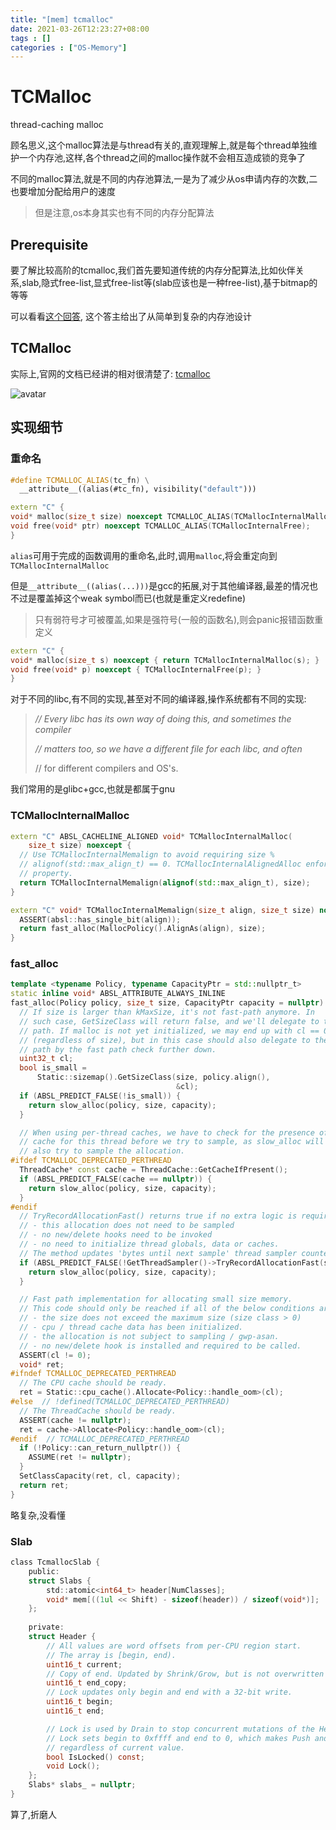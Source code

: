 ```yaml
---
title: "[mem] tcmalloc"
date: 2021-03-26T12:23:27+08:00
tags : []
categories : ["OS-Memory"]
---
```


# TCMalloc

thread-caching malloc

顾名思义,这个malloc算法是与thread有关的,直观理解上,就是每个thread单独维护一个内存池,这样,各个thread之间的malloc操作就不会相互造成锁的竞争了

不同的malloc算法,就是不同的内存池算法,一是为了减少从os申请内存的次数,二也要增加分配给用户的速度

> 但是注意,os本身其实也有不同的内存分配算法

## Prerequisite

要了解比较高阶的tcmalloc,我们首先要知道传统的内存分配算法,比如伙伴关系,slab,隐式free-list,显式free-list等(slab应该也是一种free-list),基于bitmap的等等

可以看看[这个回答](https://www.zhihu.com/question/25527491/answer/56571062), 这个答主给出了从简单到复杂的内存池设计

## TCMalloc

实际上,官网的文档已经讲的相对很清楚了: [tcmalloc](https://google.github.io/tcmalloc/design.html)

![avatar](https://google.github.io/tcmalloc/images/tcmalloc_internals.png)





## 实现细节

### 重命名

```cpp
#define TCMALLOC_ALIAS(tc_fn) \
  __attribute__((alias(#tc_fn), visibility("default")))

extern "C" {
void* malloc(size_t size) noexcept TCMALLOC_ALIAS(TCMallocInternalMalloc);
void free(void* ptr) noexcept TCMALLOC_ALIAS(TCMallocInternalFree);
}
```

`alias`可用于完成的函数调用的重命名,此时,调用`malloc`,将会重定向到`TCMallocInternalMalloc`

但是`__attribute__((alias(...)))`是gcc的拓展,对于其他编译器,最差的情况也不过是覆盖掉这个weak symbol而已(也就是重定义redefine)

> 只有弱符号才可被覆盖,如果是强符号(一般的函数名),则会panic报错函数重定义

```cpp
extern "C" {
void* malloc(size_t s) noexcept { return TCMallocInternalMalloc(s); }
void free(void* p) noexcept { TCMallocInternalFree(p); }
}
```

对于不同的libc,有不同的实现,甚至对不同的编译器,操作系统都有不同的实现:

> *// Every libc has its own way of doing this, and sometimes the compiler*
>
> *// matters too, so we have a different file for each libc, and often*
>
> // for different compilers and OS's.

我们常用的是glibc+gcc,也就是都属于gnu



### TCMallocInternalMalloc

```cpp
extern "C" ABSL_CACHELINE_ALIGNED void* TCMallocInternalMalloc(
    size_t size) noexcept {
  // Use TCMallocInternalMemalign to avoid requiring size %
  // alignof(std::max_align_t) == 0. TCMallocInternalAlignedAlloc enforces this
  // property.
  return TCMallocInternalMemalign(alignof(std::max_align_t), size);
}

extern "C" void* TCMallocInternalMemalign(size_t align, size_t size) noexcept {
  ASSERT(absl::has_single_bit(align));
  return fast_alloc(MallocPolicy().AlignAs(align), size);
}
```

### fast_alloc

```cpp
template <typename Policy, typename CapacityPtr = std::nullptr_t>
static inline void* ABSL_ATTRIBUTE_ALWAYS_INLINE
fast_alloc(Policy policy, size_t size, CapacityPtr capacity = nullptr) {
  // If size is larger than kMaxSize, it's not fast-path anymore. In
  // such case, GetSizeClass will return false, and we'll delegate to the slow
  // path. If malloc is not yet initialized, we may end up with cl == 0
  // (regardless of size), but in this case should also delegate to the slow
  // path by the fast path check further down.
  uint32_t cl;
  bool is_small =
      Static::sizemap().GetSizeClass(size, policy.align(),
                                     &cl);
  if (ABSL_PREDICT_FALSE(!is_small)) {
    return slow_alloc(policy, size, capacity);
  }

  // When using per-thread caches, we have to check for the presence of the
  // cache for this thread before we try to sample, as slow_alloc will
  // also try to sample the allocation.
#ifdef TCMALLOC_DEPRECATED_PERTHREAD
  ThreadCache* const cache = ThreadCache::GetCacheIfPresent();
  if (ABSL_PREDICT_FALSE(cache == nullptr)) {
    return slow_alloc(policy, size, capacity);
  }
#endif
  // TryRecordAllocationFast() returns true if no extra logic is required, e.g.:
  // - this allocation does not need to be sampled
  // - no new/delete hooks need to be invoked
  // - no need to initialize thread globals, data or caches.
  // The method updates 'bytes until next sample' thread sampler counters.
  if (ABSL_PREDICT_FALSE(!GetThreadSampler()->TryRecordAllocationFast(size))) {
    return slow_alloc(policy, size, capacity);
  }

  // Fast path implementation for allocating small size memory.
  // This code should only be reached if all of the below conditions are met:
  // - the size does not exceed the maximum size (size class > 0)
  // - cpu / thread cache data has been initialized.
  // - the allocation is not subject to sampling / gwp-asan.
  // - no new/delete hook is installed and required to be called.
  ASSERT(cl != 0);
  void* ret;
#ifndef TCMALLOC_DEPRECATED_PERTHREAD
  // The CPU cache should be ready.
  ret = Static::cpu_cache().Allocate<Policy::handle_oom>(cl);
#else  // !defined(TCMALLOC_DEPRECATED_PERTHREAD)
  // The ThreadCache should be ready.
  ASSERT(cache != nullptr);
  ret = cache->Allocate<Policy::handle_oom>(cl);
#endif  // TCMALLOC_DEPRECATED_PERTHREAD
  if (!Policy::can_return_nullptr()) {
    ASSUME(ret != nullptr);
  }
  SetClassCapacity(ret, cl, capacity);
  return ret;
} 
```

略复杂,没看懂

### Slab

```c
class TcmallocSlab {
    public:
    struct Slabs {
        std::atomic<int64_t> header[NumClasses];
        void* mem[((1ul << Shift) - sizeof(header)) / sizeof(void*)];
    };
    
    private:
    struct Header {
        // All values are word offsets from per-CPU region start.
        // The array is [begin, end).
        uint16_t current;
        // Copy of end. Updated by Shrink/Grow, but is not overwritten by Drain.
        uint16_t end_copy;
        // Lock updates only begin and end with a 32-bit write.
        uint16_t begin;
        uint16_t end;

        // Lock is used by Drain to stop concurrent mutations of the Header.
        // Lock sets begin to 0xffff and end to 0, which makes Push and Pop fail
        // regardless of current value.
        bool IsLocked() const;
        void Lock();
 	};
    Slabs* slabs_ = nullptr;
}
```

算了,折磨人